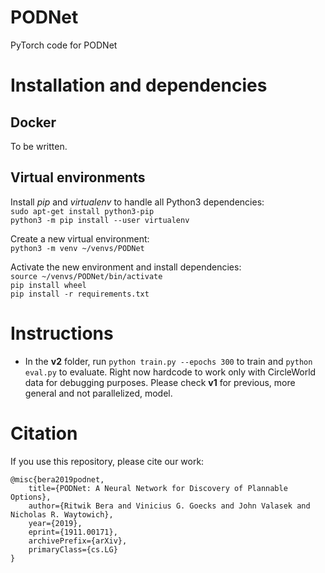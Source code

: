 # PODNet
PyTorch code for PODNet

# Installation and dependencies

## Docker

To be written.

## Virtual environments

Install _pip_ and _virtualenv_ to handle all Python3 dependencies:  
```sudo apt-get install python3-pip```  
```python3 -m pip install --user virtualenv```  

Create a new virtual environment:  
```python3 -m venv ~/venvs/PODNet```

Activate the new environment and install dependencies:  
```source ~/venvs/PODNet/bin/activate```  
```pip install wheel```  
```pip install -r requirements.txt```

# Instructions
- In the **v2** folder, run ```python train.py --epochs 300``` to train and ```python eval.py``` to evaluate. Right now hardcode to work only with CircleWorld data for debugging purposes. Please check **v1** for previous, more general and not parallelized, model. 

# Citation

If you use this repository, please cite our work:  
```
@misc{bera2019podnet,
    title={PODNet: A Neural Network for Discovery of Plannable Options},
    author={Ritwik Bera and Vinicius G. Goecks and John Valasek and Nicholas R. Waytowich},
    year={2019},
    eprint={1911.00171},
    archivePrefix={arXiv},
    primaryClass={cs.LG}
}
```
